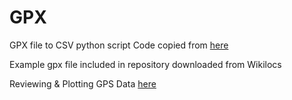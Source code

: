 # GPX

GPX file to CSV python script
Code copied from [here](https://www.ryanbaumann.com/blog/2015/7/18/strava-heat-maps-part-2)

Example gpx file included in repository downloaded from Wikilocs

Reviewing & Plotting GPS Data [here](https://towardsdatascience.com/how-tracking-apps-analyse-your-gps-data-a-hands-on-tutorial-in-python-756d4db6715d)


